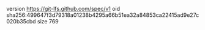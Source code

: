 version https://git-lfs.github.com/spec/v1
oid sha256:499647f3d79318a01238b4295a66b51ea32a84853ca22415ad9e27c020b35cbd
size 769
